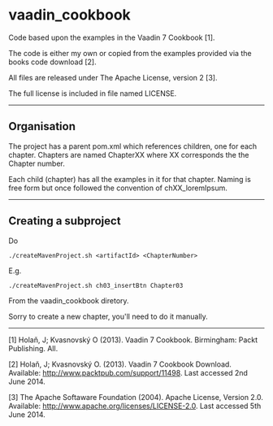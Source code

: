 vaadin_cookbook
===============

Code based upon the examples in the Vaadin 7 Cookbook [1].  

The code is either my own or copied from the examples provided via the books code download [2].

All files are released under The Apache License, version 2 [3]. 
 
The full license is included in file named LICENSE.

---
Organisation
------------
The project has a parent pom.xml which references children, one for each chapter.  Chapters are named ChapterXX where XX corresponds the the Chapter number.

Each child (chapter) has all the examples in it for that chapter.  Naming is free form but once followed the convention of chXX_loremIpsum.

---
Creating a subproject
---------------------
Do 
```shell
./createMavenProject.sh <artifactId> <ChapterNumber>
```

E.g.

```shell
./createMavenProject.sh ch03_insertBtn Chapter03
```

From the vaadin_cookbook diretory.

Sorry to create a new chapter, you'll need to do it manually.

---

[1] Holaň, J; Kvasnovský O (2013). Vaadin 7 Cookbook. Birmingham: Packt Publishing. All.

[2] Holaň, J; Kvasnovský O. (2013). Vaadin 7 Cookbook Download. Available: http://www.packtpub.com/support/11498. Last accessed 2nd June 2014.

[3] The Apache Softaware Foundation (2004). Apache License, Version 2.0. Available: http://www.apache.org/licenses/LICENSE-2.0. Last accessed 5th June 2014.
